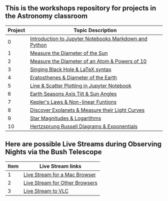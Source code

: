 ## This is the workshops repository for projects in the Astronomy classroom

Project|Topic Description
---|---
0|<a href="https://chandrunarayan.github.io/astronomy/projects/intro_to_jupyter" target="_blank">Introduction to Jupyter Notebooks Markdown and Python</a>
1|<a href="https://chandrunarayan.github.io/astronomy/projects/calculate_sun_dia" target="_blank">Measure the Diameter of the Sun</a>
2|<a href="https://chandrunarayan.github.io/astronomy/projects/calculate_atom_dia" target="_blank">Measure the Diameter of an Atom & Powers of 10</a>
3|<a href="https://chandrunarayan.github.io/astronomy/projects/singing_black_hole" target="_blank">Singing Black Hole & LaTeX syntax</a>
4|<a href="https://chandrunarayan.github.io/astronomy/projects/calculate_earth_dia" target="_blank">Eratosthenes & Diameter of the Earth</a>
5|<a href="https://chandrunarayan.github.io/astronomy/projects/simple_line_plots" target="_blank">Line & Scatter Plotting in Jupyter Notebook</a>
6|<a href="https://chandrunarayan.github.io/astronomy/projects/seasons_simulator" target="_blank">Earth Seasons Axis Tilt & Sun Angles</a>
7|<a href="https://chandrunarayan.github.io/astronomy/projects/keplerian_orbits" target="_blank">Kepler's Laws & Non-linear Funtions</a>
8|<a href="https://chandrunarayan.github.io/astronomy/projects/exoplanet_discovery" target="_blank">Discover Exolanets & Measure their Light Curves</a>
9|<a href="https://chandrunarayan.github.io/astronomy/projects/star_magnitudes" target="_blank">Star Magnitudes & Logarithms</a>
10|<a href="https://chandrunarayan.github.io/astronomy/projects/cluster_hrd" target="_blank">Hertzsprung Russell Diagrams & Exponentials</a>


## Here are possible Live Streams during Observing Nights via the Bush Telescope

Item|Live Stream links
---|---
1|<a href="http://sciencelabbridges.com:8088/hls/stream.m3u8" target="_blank">Live Stream for a Mac Browser</a>
2|<a href="http://sciencelabbridges.com:8088/dash/stream.mpd" target="_blank">Live Stream for Other Browsers</a>
3|<a href="rtmp://sciencelabbridges.com/live/obs_stream" target="_blank">Live Stream to VLC</a>
